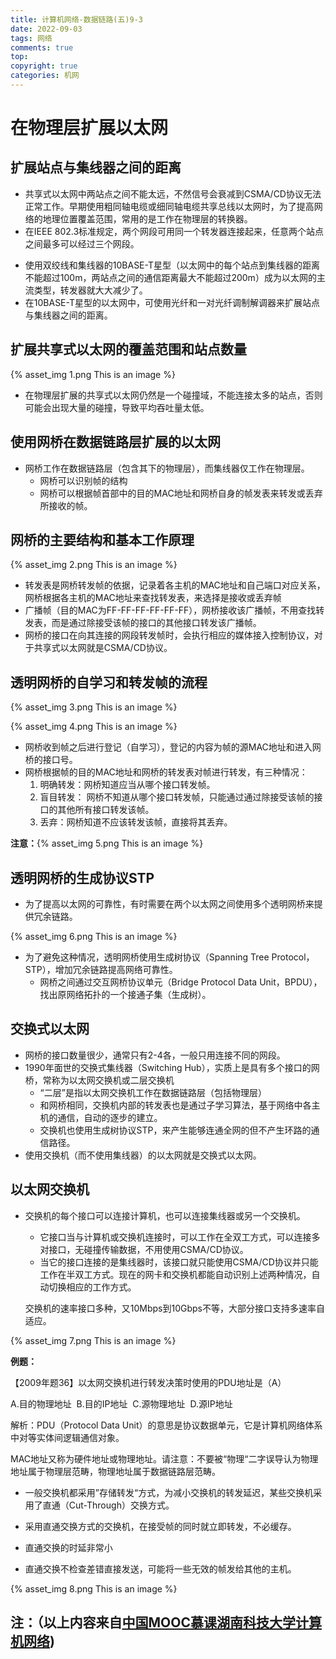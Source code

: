 ```yaml
---
title: 计算机网络-数据链路(五)9-3
date: 2022-09-03
tags: 网络
comments: true
top: 
copyright: true
categories: 机网
---
```


#  在物理层扩展以太网

##  扩展站点与集线器之间的距离

* 共享式以太网中两站点之间不能太远，不然信号会衰减到CSMA/CD协议无法正常工作。早期使用粗同轴电缆或细同轴电缆共享总线以太网时，为了提高网络的地理位置覆盖范围，常用的是工作在物理层的转换器。
* 在IEEE 802.3标准规定，两个网段可用同一个转发器连接起来，任意两个站点之间最多可以经过三个网段。
<!--more-->
* 使用双绞线和集线器的10BASE-T星型（以太网中的每个站点到集线器的距离不能超过100m，两站点之间的通信距离最大不能超过200m）成为以太网的主流类型，转发器就大大减少了。
* 在10BASE-T星型的以太网中，可使用光纤和一对光纤调制解调器来扩展站点与集线器之间的距离。


##  扩展共享式以太网的覆盖范围和站点数量

{% asset_img 1.png This is an image %}

* 在物理层扩展的共享式以太网仍然是一个碰撞域，不能连接太多的站点，否则可能会出现大量的碰撞，导致平均吞吐量太低。

##  使用网桥在数据链路层扩展的以太网

* 网桥工作在数据链路层（包含其下的物理层），而集线器仅工作在物理层。
  * 网桥可以识别帧的结构
  * 网桥可以根据帧首部中的目的MAC地址和网桥自身的帧发表来转发或丢弃所接收的帧。

##  网桥的主要结构和基本工作原理

{% asset_img 2.png This is an image %}

* 转发表是网桥转发帧的依据，记录着各主机的MAC地址和自己端口对应关系，网桥根据各主机的MAC地址来查找转发表，来选择是接收或丢弃帧 
* 广播帧（目的MAC为FF-FF-FF-FF-FF-FF），网桥接收该广播帧，不用查找转发表，而是通过除接受该帧的接口的其他接口转发该广播帧。
* 网桥的接口在向其连接的网段转发帧时，会执行相应的媒体接入控制协议，对于共享式以太网就是CSMA/CD协议。

## 透明网桥的自学习和转发帧的流程

{% asset_img 3.png This is an image %}

{% asset_img 4.png This is an image %}

* 网桥收到帧之后进行登记（自学习），登记的内容为帧的源MAC地址和进入网桥的接口号。
* 网桥根据帧的目的MAC地址和网桥的转发表对帧进行转发，有三种情况：
  1. 明确转发：网桥知道应当从哪个接口转发帧。
  2. 盲目转发： 网桥不知道从哪个接口转发帧，只能通过通过除接受该帧的接口的其他所有接口转发该帧。
  3. 丢弃：网桥知道不应该转发该帧，直接将其丢弃。

**注意：**{% asset_img 5.png This is an image %}

##  透明网桥的生成协议STP

* 为了提高以太网的可靠性，有时需要在两个以太网之间使用多个透明网桥来提供冗余链路。

{% asset_img 6.png This is an image %}

* 为了避免这种情况，透明网桥使用生成树协议（Spanning Tree Protocol，STP），增加冗余链路提高网络可靠性。
  * 网桥之间通过交互网桥协议单元（Bridge Protocol Data Unit，BPDU），找出原网络拓扑的一个接通子集（生成树）。

##  交换式以太网

* 网桥的接口数量很少，通常只有2-4各，一般只用连接不同的网段。
* 1990年面世的交换式集线器（Switching Hub），实质上是具有多个接口的网桥，常称为以太网交换机或二层交换机
  * “二层”是指以太网交换机工作在数据链路层（包括物理层）
  * 和网桥相同，交换机内部的转发表也是通过子学习算法，基于网络中各主机的通信，自动的逐步的建立。
  * 交换机也使用生成树协议STP，来产生能够连通全网的但不产生环路的通信路径。
* 使用交换机（而不使用集线器）的以太网就是交换式以太网。

##  以太网交换机

* 交换机的每个接口可以连接计算机，也可以连接集线器或另一个交换机。

  * 它接口当与计算机或交换机连接时，可以工作在全双工方式，可以连接多对接口，无碰撞传输数据，不用使用CSMA/CD协议。
  * 当它的接口连接的是集线器时，该接口就只能使用CSMA/CD协议并只能工作在半双工方式。现在的网卡和交换机都能自动识别上述两种情况，自动切换相应的工作方式。

  交换机的速率接口多种，又10Mbps到10Gbps不等，大部分接口支持多速率自适应。

{% asset_img 7.png This is an image %}

**例题：**

【2009年题36】以太网交换机进行转发决策时使用的PDU地址是（A）

A.目的物理地址&nbsp;&nbsp;B.目的IP地址&nbsp;&nbsp;C.源物理地址&nbsp;&nbsp;D.源IP地址

解析：PDU（Protocol Data Unit）的意思是协议数据单元，它是计算机网络体系中对等实体间逻辑通信对象。

MAC地址又称为硬件地址或物理地址。请注意：不要被“物理“二字误导认为物理地址属于物理层范畴，物理地址属于数据链路层范畴。

* 一般交换机都采用”存储转发“方式，为减小交换机的转发延迟，某些交换机采用了直通（Cut-Through）交换方式。

* 采用直通交换方式的交换机，在接受帧的同时就立即转发，不必缓存。
* 直通交换的时延非常小
* 直通交换不检查差错直接发送，可能将一些无效的帧发给其他的主机。

{% asset_img 8.png This is an image %}



## 注：（以上内容来自[中国MOOC慕课湖南科技大学计算机网络](https://www.icourse163.org/learn/HNKJ-1461816178?tid=1468294445#/learn/announce))













